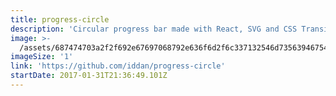 ```yaml
---
title: progress-circle
description: 'Circular progress bar made with React, SVG and CSS Transitions.'
image: >-
  /assets/687474703a2f2f692e67697068792e636f6d2f6c337132546d73563946754e7a7961624b2e676966.gif
imageSize: '1'
link: 'https://github.com/iddan/progress-circle'
startDate: 2017-01-31T21:36:49.101Z
---
```


